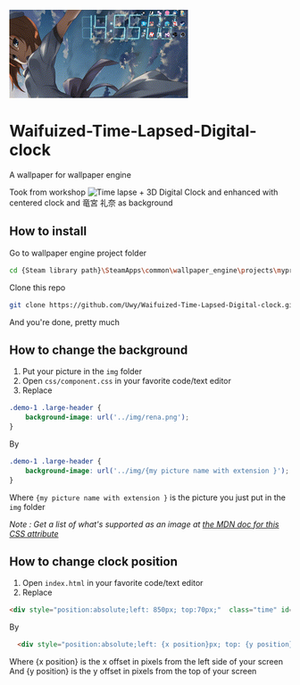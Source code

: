 ![preview](preview.gif)

# Waifuized-Time-Lapsed-Digital-clock
A wallpaper for wallpaper engine

Took from workshop ![Time lapse + 3D Digital Clock](http://steamcommunity.com/sharedfiles/filedetails/?id=835186492) and enhanced with centered clock and 竜宮 礼奈 as background

## How to install 

Go to wallpaper engine project folder
```bash
cd {Steam library path}\SteamApps\common\wallpaper_engine\projects\myprojects
```

Clone this repo

```bash
git clone https://github.com/Uwy/Waifuized-Time-Lapsed-Digital-clock.git
```

And you're done, pretty much

## How to change the background

1. Put your picture in the `img` folder
2. Open ```css/component.css``` in your favorite code/text editor
3. Replace
  ```css
  .demo-1 .large-header {
	  background-image: url('../img/rena.png');
  }
  ```
  By 
  ```css
  .demo-1 .large-header {
	  background-image: url('../img/{my picture name with extension }');
  }
  ```
  Where `{my picture name with extension }` is the picture you just put in the `img` folder

  *Note : Get a list of what's supported as an image at [the MDN doc for this CSS attribute](https://developer.mozilla.org/en-US/docs/Web/CSS/background-image)*
  
  
## How to change clock position

1. Open `index.html` in your favorite code/text editor
2. Replace
  ```html
  <div style="position:absolute;left: 850px; top:70px;"  class="time" id="time" data-hours="" data-minutes="">  <div class="digit">
  ```
  By
  ```html
    <div style="position:absolute;left: {x position}px; top: {y position}px;"  class="time" id="time" data-hours="" data-minutes="">  <div class="digit">
  ```
  Where {x position} is the x offset in pixels from the left side of your screen
  And {y position} is the y offset in pixels from the top of your screen
  ```

  
